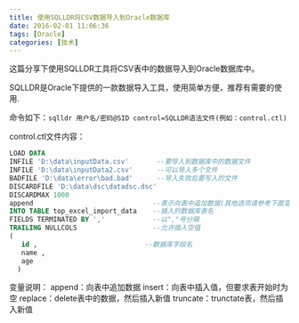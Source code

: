 ```yaml
---
title: 使用SQLLDR将CSV数据导入到Oracle数据库
date: 2016-02-01 11:06:36
tags: [Oracle]
categories: [技术]
---
```

这篇分享下使用SQLLDR工具将CSV表中的数据导入到Oracle数据库中。
<!--more-->
SQLLDR是Oracle下提供的一款数据导入工具，使用简单方便，推荐有需要的使用.

命令如下：`sqlldr 用户名/密码@SID control=SQLLDR语法文件(例如：control.ctl)`

control.ctl文件内容：
~~~sql
LOAD DATA 
INFILE 'D:\data\inputData.csv'       --要导入到数据库中的数据文件 
INFILE 'D:\data\inputData2.csv'      --可以导入多个文件 
BADFILE 'D:\data\error\bad.bad'      --导入失败后要写入的文件 
DISCARDFILE 'D:\data\dsc\datadsc.dsc'    
DISCARDMAX 1000 
append                              --表示向表中追加数据(其他选项请参考下面变量说明) 
INTO TABLE top_excel_import_data    --插入的数据库表名 
FIELDS TERMINATED BY ','            --以","号分隔 
TRAILING NULLCOLS                   --允许插入空值 
(  
   id ,                           --数据库字段名 
   name , 
   age
  ) 
~~~

变量说明：
append：向表中追加数据 
insert：向表中插入值，但要求表开始时为空 
replace：delete表中的数据，然后插入新值 
truncate：trunctate表，然后插入新值